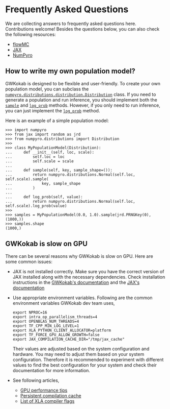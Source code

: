 # Frequently Asked Questions

We are collecting answers to frequently asked questions here. Contributions welcome!
Besides the questions below, you can also check the following resources:

- [flowMC](https://flowmc.readthedocs.io/en/main/FAQ/)
- [JAX](https://jax.readthedocs.io/en/latest/faq.html)
- [NumPyro](https://num.pyro.ai/en/stable/getting_started.html#frequently-asked-questions)

## How to write my own population model?

GWKokab is designed to be flexible and user-friendly. To create your own population
model, you can subclass the [`numpyro.distributions.distribution.Distribution`](numpyro.distributions.distribution.Distribution)
class. If you need to generate a population and run inference, you should implement
both the [`sample`](numpyro.distributions.distribution.Distribution.sample) and [`log_prob`](numpyro.distributions.distribution.Distribution.log_prob) methods. However, if you only need to run
inference, you can just implement the [`log_prob`](numpyro.distributions.distribution.Distribution.log_prob) method.

Here is an example of a simple population model:

```{code-block} python
>>> import numpyro
>>> from jax import random as jrd
>>> from numpyro.distributions import Distribution
>>>
>>> class MyPopulationModel(Distribution):
...     def __init__(self, loc, scale):
...         self.loc = loc
...         self.scale = scale
...
...     def sample(self, key, sample_shape=()):
...         return numpyro.distributions.Normal(self.loc, self.scale).sample(
...             key, sample_shape
...         )
...
...     def log_prob(self, value):
...         return numpyro.distributions.Normal(self.loc, self.scale).log_prob(value)
>>>
>>> samples = MyPopulationModel(0.0, 1.0).sample(jrd.PRNGKey(0), (1000,))
>>> samples.shape
(1000,)
```

## GWKokab is slow on GPU

There can be several reasons why GWKokab is slow on GPU. Here are some common issues:

- JAX is not installed correctly. Make sure you have the correct version of JAX installed along with the necessary dependencies. Check installation instructions in the [GWKokab's documentation](#installation) and the [JAX's documentation](https://jax.readthedocs.io/en/latest/installation.html)
- Use appropriate environment variables. Following are the common environment variables GWKokab dev team uses,

    ```{code-block} bash
    export NPROC=16
    export intra_op_parallelism_threads=4
    export OPENBLAS_NUM_THREADS=4
    export TF_CPP_MIN_LOG_LEVEL=1
    export XLA_PYTHON_CLIENT_ALLOCATOR=platform
    export TF_FORCE_GPU_ALLOW_GROWTH=false
    export JAX_COMPILATION_CACHE_DIR="/tmp/jax_cache"
    ```

    Their values are adjusted based on the system configuration and hardware. You may need to adjust them based on your system configuration. Therefore it is recommended to experiment with different values to find the best configuration for your system and check their documentation for more information.
- See following articles,
  - [GPU performance tips](https://jax.readthedocs.io/en/latest/gpu_performance_tips.html)
  - [Persistent compilation cache](https://jax.readthedocs.io/en/latest/persistent_compilation_cache.html)
  - [List of XLA compiler flags](https://jax.readthedocs.io/en/latest/xla_flags.html)
